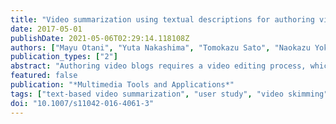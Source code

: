 ```yaml
---
title: "Video summarization using textual descriptions for authoring video blogs"
date: 2017-05-01
publishDate: 2021-05-06T02:29:14.118108Z
authors: ["Mayu Otani", "Yuta Nakashima", "Tomokazu Sato", "Naokazu Yokoya"]
publication_types: ["2"]
abstract: "Authoring video blogs requires a video editing process, which is cumbersome for ordinary users. Video summarization can automate this process by extracting important segments from original videos. Because bloggers typically have certain stories for their blog posts, video summaries of a blog post should take the author's intentions into account. However, most prior works address video summarization by mining patterns from the original videos without considering the blog author's intentions. To generate a video summary that reflects the blog author's intention, we focus on supporting texts in video blog posts and present a text-based method, in which the supporting text serves as a prior to the video summary. Given video and text that describe scenes of interest, our method segments videos and assigns to each video segment its priority in the summary based on its relevance to the input text. Our method then selects a subset of segments with content that is similar to the input text. Accordingly, our method produces different video summaries from the same set of videos, depending on the input text. We evaluated summaries generated from both blog viewers' and authors' perspectives in a user study. Experimental results demonstrate the advantages to the proposed text-based method for video blog authoring."
featured: false
publication: "*Multimedia Tools and Applications*"
tags: ["text-based video summarization", "user study", "video skimming"]
doi: "10.1007/s11042-016-4061-3"
---
```


